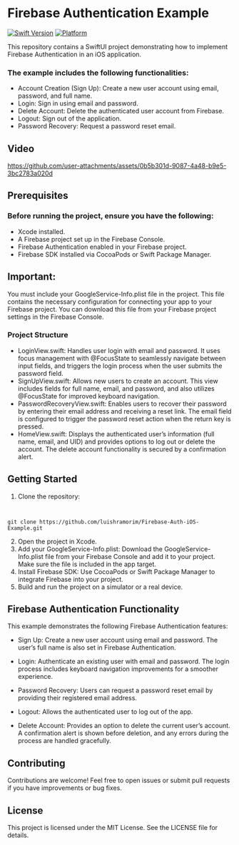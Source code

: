 # Firebase Authentication Example
[![Swift Version](https://img.shields.io/badge/Swift-5.0-orange.svg?style=flat-square)](https://swift.org)
[![Platform](https://img.shields.io/badge/Platform-iOS-blue.svg?style=flat-square)](https://developer.apple.com/ios/)


This repository contains a SwiftUI project demonstrating how to implement Firebase Authentication in an iOS application. 
### The example includes the following functionalities:

* Account Creation (Sign Up): Create a new user account using email, password, and full name.
* Login: Sign in using email and password.
* Delete Account: Delete the authenticated user account from Firebase.
* Logout: Sign out of the application.
* Password Recovery: Request a password reset email.

## Video


https://github.com/user-attachments/assets/0b5b301d-9087-4a48-b9e5-3bc2783a020d


## Prerequisites

### Before running the project, ensure you have the following:
* Xcode installed.
* A Firebase project set up in the Firebase Console.
* Firebase Authentication enabled in your Firebase project.
* Firebase SDK installed via CocoaPods or Swift Package Manager.

## Important:
You must include your GoogleService-Info.plist file in the project. This file contains the necessary configuration for connecting your app to your Firebase project. You can download this file from your Firebase project settings in the Firebase Console.

### Project Structure
* LoginView.swift:
Handles user login with email and password. It uses focus management with @FocusState to seamlessly navigate between input fields, and triggers the login process when the user submits the password field.
* SignUpView.swift:
Allows new users to create an account. This view includes fields for full name, email, and password, and also utilizes @FocusState for improved keyboard navigation.
* PasswordRecoveryView.swift:
Enables users to recover their password by entering their email address and receiving a reset link. The email field is configured to trigger the password reset action when the return key is pressed.
* HomeView.swift:
Displays the authenticated user’s information (full name, email, and UID) and provides options to log out or delete the account. The delete account functionality is secured by a confirmation alert.

## Getting Started
1. Clone the repository:

```


git clone https://github.com/luishramorim/Firebase-Auth-iOS-Example.git

```

2. Open the project in Xcode.
3. Add your GoogleService-Info.plist:
Download the GoogleService-Info.plist file from your Firebase Console and add it to your project. Make sure the file is included in the app target.
4. Install Firebase SDK:
Use CocoaPods or Swift Package Manager to integrate Firebase into your project.
5. Build and run the project on a simulator or a real device.

## Firebase Authentication Functionality

This example demonstrates the following Firebase Authentication features:
* Sign Up:
Create a new user account using email and password. The user’s full name is also set in Firebase Authentication.

* Login:
Authenticate an existing user with email and password. The login process includes keyboard navigation improvements for a smoother experience.

* Password Recovery:
Users can request a password reset email by providing their registered email address.

* Logout:
Allows the authenticated user to log out of the app.

* Delete Account:
Provides an option to delete the current user’s account. A confirmation alert is shown before deletion, and any errors during the process are handled gracefully.

## Contributing

Contributions are welcome! Feel free to open issues or submit pull requests if you have improvements or bug fixes.

## License

This project is licensed under the MIT License. See the LICENSE file for details.
